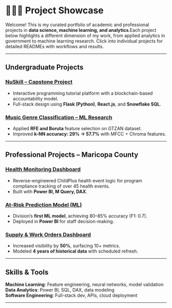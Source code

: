 # 👨🏻‍💻 Project Showcase

Welcome! This is my curated portfolio of academic and professional projects in **data science, machine learning, and analytics**.Each project below highlights a different dimension of my work, from applied analytics in government to machine learning research.
Click into individual projects for detailed READMEs with workflows and results.

---

## Undergraduate Projects

### [NuSkill – Capstone Project](./Undergraduate-Projects/ISTA498-Project)
- Interactive programming tutorial platform with a blockchain-based accountability model.  
- Full-stack design using **Flask (Python)**, **React.js**, and **Snowflake SQL**.  

### [Music Genre Classification – ML Research](./Undergraduate-Projects/ML-Research-Paper/)
- Applied **RFE and Boruta** feature selection on GTZAN dataset.  
- Improved **k-NN accuracy: 29% → 57.7%** with MFCC + Chroma features.  

---

## Professional Projects – Maricopa County

### [Health Monitoring Dashboard](./Professional-Projects/Program-Info-Dashboard/)
- Reverse-engineered ChildPlus health event logic for program compliance tracking of over 45 health events.  
- Built with **Power BI, M Query, DAX**.  

### [At-Risk Prediction Model (ML)](./Professional%20Experience/At-Risk%20Prediction%20Model/)
- Division’s **first ML model**, achieving 80–85% accuracy (F1: 0.7).  
- Deployed in **Power BI** for staff decision-making.  

### [Supply & Work Orders Dashboard](./Professional-Projects/Facilities-Dashboard/)
- Increased visibility by **50%**, surfacing 10+ metrics.  
- Modeled **4 years of historical data** with scheduled refresh.  

---

## Skills & Tools

**Machine Learning**: Feature engineering, neural networks, model validation  
**Data Analytics**: Power BI, SQL, DAX, data modeling  
**Software Engineering**: Full-stack dev, APIs, cloud deployment  

---


